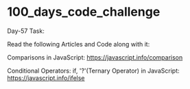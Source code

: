 # 100_days_code_challenge

Day-57 Task:

Read the following Articles and Code along with it:

Comparisons in JavaScript: https://javascript.info/comparison

Conditional Operators: if, '?'(Ternary Operator) in JavaScript: https://javascript.info/ifelse
